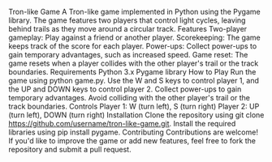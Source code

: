 Tron-like Game
A Tron-like game implemented in Python using the Pygame library. The game features two players that control light cycles, leaving behind trails as they move around a circular track.
Features
Two-player gameplay: Play against a friend or another player.
Scorekeeping: The game keeps track of the score for each player.
Power-ups: Collect power-ups to gain temporary advantages, such as increased speed.
Game reset: The game resets when a player collides with the other player's trail or the track boundaries.
Requirements
Python 3.x
Pygame library
How to Play
Run the game using python game.py.
Use the W and S keys to control player 1, and the UP and DOWN keys to control player 2.
Collect power-ups to gain temporary advantages.
Avoid colliding with the other player's trail or the track boundaries.
Controls
Player 1: W (turn left), S (turn right)
Player 2: UP (turn left), DOWN (turn right)
Installation
Clone the repository using git clone https://github.com/username/tron-like-game.git.
Install the required libraries using pip install pygame.
Contributing
Contributions are welcome! If you'd like to improve the game or add new features, feel free to fork the repository and submit a pull request.
